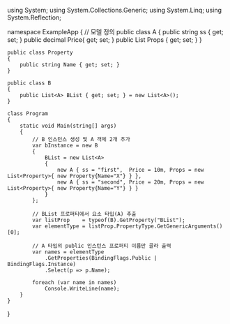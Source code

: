 using System;
using System.Collections.Generic;
using System.Linq;
using System.Reflection;

namespace ExampleApp
{
    // 모델 정의
    public class A
    {
        public string ss    { get; set; }
        public decimal Price{ get; set; }
        public List<Property> Props { get; set; }
    }

    public class Property
    {
        public string Name { get; set; }
    }

    public class B
    {
        public List<A> BList { get; set; } = new List<A>();
    }

    class Program
    {
        static void Main(string[] args)
        {
            // B 인스턴스 생성 및 A 객체 2개 추가
            var bInstance = new B
            {
                BList = new List<A>
                {
                    new A { ss = "first",  Price = 10m, Props = new List<Property>{ new Property{Name="X"} } },
                    new A { ss = "second", Price = 20m, Props = new List<Property>{ new Property{Name="Y"} } }
                }
            };

            // BList 프로퍼티에서 요소 타입(A) 추출
            var listProp    = typeof(B).GetProperty("BList");
            var elementType = listProp.PropertyType.GetGenericArguments()[0];

            // A 타입의 public 인스턴스 프로퍼티 이름만 골라 출력
            var names = elementType
                .GetProperties(BindingFlags.Public | BindingFlags.Instance)
                .Select(p => p.Name);

            foreach (var name in names)
                Console.WriteLine(name);
        }
    }
}
